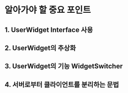 
# 알아가야 할 중요 포인트

## 1. UserWidget Interface 사용
## 2. UserWidget의 추상화
## 3. UserWidget의 기능 WidgetSwitcher
## 4. 서버로부터 클라이언트를 분리하는 문법

